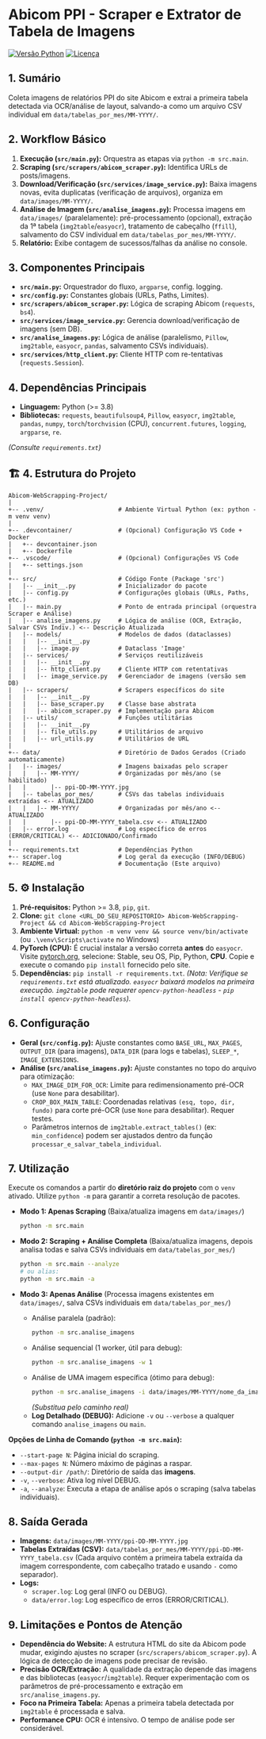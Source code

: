 # Abicom PPI - Scraper e Extrator de Tabela de Imagens

[![Versão Python](https://img.shields.io/badge/python-3.8+-blue)](https://www.python.org/) [![Licença](https://img.shields.io/badge/License-MIT-yellow.svg)](#)

## 1. Sumário

Coleta imagens de relatórios PPI do site Abicom e extrai a primeira tabela detectada via OCR/análise de layout, salvando-a como um arquivo CSV individual em `data/tabelas_por_mes/MM-YYYY/`.

## 2. Workflow Básico

1.  **Execução (`src/main.py`):** Orquestra as etapas via `python -m src.main`.
2.  **Scraping (`src/scrapers/abicom_scraper.py`):** Identifica URLs de posts/imagens.
3.  **Download/Verificação (`src/services/image_service.py`):** Baixa imagens novas, evita duplicatas (verificação de arquivos), organiza em `data/images/MM-YYYY/`.
4.  **Análise de Imagem (`src/analise_imagens.py`):** Processa imagens em `data/images/` (paralelamente): pré-processamento (opcional), extração da 1ª tabela (`img2table`/`easyocr`), tratamento de cabeçalho (`ffill`), salvamento do CSV individual em `data/tabelas_por_mes/MM-YYYY/`.
5.  **Relatório:** Exibe contagem de sucessos/falhas da análise no console.

## 3. Componentes Principais

* **`src/main.py`:** Orquestrador do fluxo, `argparse`, config. logging.
* **`src/config.py`:** Constantes globais (URLs, Paths, Limites).
* **`src/scrapers/abicom_scraper.py`:** Lógica de scraping Abicom (`requests`, `bs4`).
* **`src/services/image_service.py`:** Gerencia download/verificação de imagens (sem DB).
* **`src/analise_imagens.py`:** Lógica de análise (paralelismo, `Pillow`, `img2table`, `easyocr`, `pandas`, salvamento CSVs individuais).
* **`src/services/http_client.py`:** Cliente HTTP com re-tentativas (`requests.Session`).

## 4. Dependências Principais

* **Linguagem:** Python (>= 3.8)
* **Bibliotecas:** `requests`, `beautifulsoup4`, `Pillow`, `easyocr`, `img2table`, `pandas`, `numpy`, `torch`/`torchvision` (CPU), `concurrent.futures`, `logging`, `argparse`, `re`.

*(Consulte `requirements.txt`)*


## 🏗️ 4. Estrutura do Projeto

```text
Abicom-WebScrapping-Project/
|
+-- .venv/                     # Ambiente Virtual Python (ex: python -m venv venv)
|
+-- .devcontainer/             # (Opcional) Configuração VS Code + Docker
|   +-- devcontainer.json
|   +-- Dockerfile
+-- .vscode/                   # (Opcional) Configurações VS Code
|   +-- settings.json
|
+-- src/                       # Código Fonte (Package 'src')
|   |-- __init__.py            # Inicializador do pacote
|   |-- config.py              # Configurações globais (URLs, Paths, etc.)
|   |-- main.py                # Ponto de entrada principal (orquestra Scraper e Análise)
|   |-- analise_imagens.py     # Lógica de análise (OCR, Extração, Salvar CSVs Indiv.) <-- Descrição Atualizada
|   |-- models/                # Modelos de dados (dataclasses)
|   |   |-- __init__.py
|   |   |-- image.py           # Dataclass 'Image'
|   |-- services/              # Serviços reutilizáveis
|   |   |-- __init__.py
|   |   |-- http_client.py     # Cliente HTTP com retentativas
|   |   |-- image_service.py   # Gerenciador de imagens (versão sem DB)
|   |-- scrapers/              # Scrapers específicos do site
|   |   |-- __init__.py
|   |   |-- base_scraper.py    # Classe base abstrata
|   |   |-- abicom_scraper.py  # Implementação para Abicom
|   |-- utils/                 # Funções utilitárias
|   |   |-- __init__.py
|   |   |-- file_utils.py      # Utilitários de arquivo
|   |   |-- url_utils.py       # Utilitários de URL
|
+-- data/                      # Diretório de Dados Gerados (Criado automaticamente)
|   |-- images/                # Imagens baixadas pelo scraper
|   |   |-- MM-YYYY/           # Organizadas por mês/ano (se habilitado)
|   |       |-- ppi-DD-MM-YYYY.jpg
|   |-- tabelas_por_mes/       # CSVs das tabelas individuais extraídas <-- ATUALIZADO
|   |   |-- MM-YYYY/           # Organizadas por mês/ano <-- ATUALIZADO
|   |       |-- ppi-DD-MM-YYYY_tabela.csv <-- ATUALIZADO
|   |-- error.log              # Log específico de erros (ERROR/CRITICAL) <-- ADICIONADO/Confirmado
|
+-- requirements.txt           # Dependências Python
+-- scraper.log                # Log geral da execução (INFO/DEBUG)
+-- README.md                  # Documentação (Este arquivo)

```


## 5. ⚙️ Instalação

1.  **Pré-requisitos:** Python >= 3.8, `pip`, `git`.
2.  **Clone:** `git clone <URL_DO_SEU_REPOSITORIO> Abicom-WebScrapping-Project && cd Abicom-WebScrapping-Project`
3.  **Ambiente Virtual:** `python -m venv venv && source venv/bin/activate` (ou `.\venv\Scripts\activate` no Windows)
4.  **PyTorch (CPU):** É crucial instalar a versão correta **antes** do `easyocr`. Visite [pytorch.org](https://pytorch.org/), selecione: Stable, seu OS, Pip, Python, **CPU**. Copie e execute o comando `pip install` fornecido pelo site.
5.  **Dependências:** `pip install -r requirements.txt`.
    *(Nota: Verifique se `requirements.txt` está atualizado. `easyocr` baixará modelos na primeira execução. `img2table` pode requerer `opencv-python-headless` - `pip install opencv-python-headless`).*

## 6. Configuração

* **Geral (`src/config.py`):** Ajuste constantes como `BASE_URL`, `MAX_PAGES`, `OUTPUT_DIR` (para imagens), `DATA_DIR` (para logs e tabelas), `SLEEP_*`, `IMAGE_EXTENSIONS`.
* **Análise (`src/analise_imagens.py`):** Ajuste constantes no topo do arquivo para otimização:
    * `MAX_IMAGE_DIM_FOR_OCR`: Limite para redimensionamento pré-OCR (use `None` para desabilitar).
    * `CROP_BOX_MAIN_TABLE`: Coordenadas relativas `(esq, topo, dir, fundo)` para corte pré-OCR (use `None` para desabilitar). Requer testes.
    * Parâmetros internos de `img2table.extract_tables()` (ex: `min_confidence`) podem ser ajustados dentro da função `processar_e_salvar_tabela_individual`.

## 7. Utilização

Execute os comandos a partir do **diretório raiz do projeto** com o `venv` ativado. Utilize `python -m` para garantir a correta resolução de pacotes.

* **Modo 1: Apenas Scraping** (Baixa/atualiza imagens em `data/images/`)
    ```bash
    python -m src.main
    ```

* **Modo 2: Scraping + Análise Completa** (Baixa/atualiza imagens, depois analisa todas e salva CSVs individuais em `data/tabelas_por_mes/`)
    ```bash
    python -m src.main --analyze
    # ou alias:
    python -m src.main -a
    ```

* **Modo 3: Apenas Análise** (Processa imagens existentes em `data/images/`, salva CSVs individuais em `data/tabelas_por_mes/`)
    * Análise paralela (padrão):
        ```bash
        python -m src.analise_imagens
        ```
    * Análise sequencial (1 worker, útil para debug):
        ```bash
        python -m src.analise_imagens -w 1
        ```
    * Análise de UMA imagem específica (ótimo para debug):
        ```bash
        python -m src.analise_imagens -i data/images/MM-YYYY/nome_da_imagem.jpg
        ```
        *(Substitua pelo caminho real)*
    * **Log Detalhado (DEBUG):** Adicione `-v` ou `--verbose` a qualquer comando `analise_imagens` ou `main`.

**Opções de Linha de Comando (`python -m src.main`):**

* `--start-page N`: Página inicial do scraping.
* `--max-pages N`: Número máximo de páginas a raspar.
* `--output-dir /path/`: Diretório de saída das **imagens**.
* `-v`, `--verbose`: Ativa log nível DEBUG.
* `-a`, `--analyze`: Executa a etapa de análise após o scraping (salva tabelas individuais).

## 8. Saída Gerada

* **Imagens:** `data/images/MM-YYYY/ppi-DD-MM-YYYY.jpg`
* **Tabelas Extraídas (CSV):** `data/tabelas_por_mes/MM-YYYY/ppi-DD-MM-YYYY_tabela.csv` (Cada arquivo contém a primeira tabela extraída da imagem correspondente, com cabeçalho tratado e usando `-` como separador).
* **Logs:**
    * `scraper.log`: Log geral (INFO ou DEBUG).
    * `data/error.log`: Log específico de erros (ERROR/CRITICAL).

## 9. Limitações e Pontos de Atenção

* **Dependência do Website:** A estrutura HTML do site da Abicom pode mudar, exigindo ajustes no scraper (`src/scrapers/abicom_scraper.py`). A lógica de detecção de imagens pode precisar de revisão.
* **Precisão OCR/Extração:** A qualidade da extração depende das imagens e das bibliotecas (`easyocr`/`img2table`). Requer experimentação com os parâmetros de pré-processamento e extração em `src/analise_imagens.py`.
* **Foco na Primeira Tabela:** Apenas a primeira tabela detectada por `img2table` é processada e salva.
* **Performance CPU:** OCR é intensivo. O tempo de análise pode ser considerável.